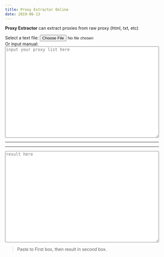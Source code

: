 ```yaml
---
title: Proxy Extractor Online
date: 2019-06-13
---
```


<style>
textarea {
    -webkit-box-sizing: border-box;
    -moz-box-sizing: border-box;
    box-sizing: border-box;
  min-height: 300px;
    width: 100%;
}
</style>
<p>
<b>Proxy Extractor</b> can extract proxies from raw proxy (html, txt, etc)
</p>
<!-- Iklan Responsive -->
<div hexo-adsense-fill=""></div>
<div class="container">
<div id="page-wrapper">
 <div>
  Select a text file:
  <input type="file" id="fileInput">
 </div>
</div>
<div>
  Or input manual:
  </div>
<textarea id="src" class="form-control" placeholder="input your proxy list here"></textarea>
<hr/>
<!-- Iklan Responsive -->
<div hexo-adsense-fill=""></div>
<hr/>
<textarea id="result" class="form-control" placeholder="result here"></textarea>
<blockquote>
Paste to First box, then result in second box.
</blockquote>
</div>
<script src="https://code.jquery.com/jquery-3.3.1.min.js"></script>
<script>
console.clear();
$("textarea#src").on("keydown change keyup keypress focus", function () {
  extract_($(this).val());
});
window.onload = function () {
  var fileInput = document.getElementById("fileInput");
  var fileDisplayArea = document.getElementById("result");
  fileInput.addEventListener("change", function (e) {
    var file = fileInput.files[0];
    var textType = /text.*/;
    if (file.type.match(textType)) {
      var reader = new FileReader();
      reader.onload = function (e) {
        //fileDisplayArea.value = reader.result;
        $("textarea#src").val(reader.result);
        extract_(reader.result);
      };
      reader.readAsText(file);
    } else {
      fileDisplayArea.value = "File not supported!";
    }
  });
};
function extract_(val) {
  var regex = /((?:\d{1,3}\.){3}\d{1,3})\:(\d+)/gm;
  var str = val;
  var m = str.match(regex);
  var xrs = "";
  if (m) {
    m.forEach(function (x) {
      xrs += x + "\n";
    });
    $("textarea#result").val(xrs);
  }
}
</script>